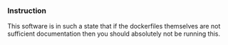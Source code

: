 ### Instruction

This software is in such a state that if the dockerfiles themselves are not sufficient documentation then you should absolutely not be running this.
